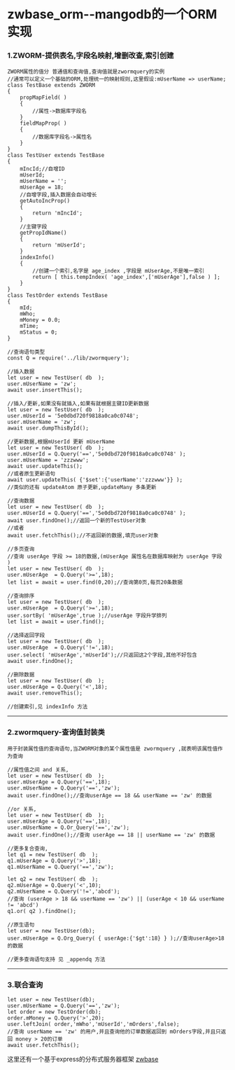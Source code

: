# zwbase_orm--mangodb的一个ORM实现
### 1.ZWORM-提供表名,字段名映射,增删改查,索引创建
    ZWORM属性的值分 普通值和查询值,查询值就是zwormquery的实例
    //通常可以定义一个基础的ORM,处理统一的映射规则,这里假设:mUserName => userName;
    class TestBase extends ZWORM
    {
        propMapField( )
        {
            //属性->数据库字段名
        }
        fieldMapProp( )
        {
            //数据库字段名->属性名
        }
    }
    class TestUser extends TestBase
    {
        mIncId;//自增ID
        mUserId;
        mUserName = '';
        mUserAge = 18;
        //自增字段,插入数据会自动增长
        getAutoIncProp()
        {
            return 'mIncId';
        }
        //主键字段
        getPropIdName()
        {
            return 'mUserId';
        }
        indexInfo()
        {
            //创建一个索引,名字是 age_index ,字段是 mUserAge,不是唯一索引
            return [ this.tempIndex( 'age_index',['mUserAge'],false ) ];
        }
    }
    class TestOrder extends TestBase
    {
        mId;
        mWho;
        mMoney = 0.0;
        mTime;
        mStatus = 0;
    }

    //查询语句类型
    const Q = require('../lib/zwormquery');

    //插入数据
    let user = new TestUser( db  );
    user.mUserName = 'zw';
    await user.insertThis();

    //插入/更新,如果没有就插入,如果有就根据主键ID更新数据
    let user = new TestUser( db  );
    user.mUserId = '5e0dbd720f9818a0ca0c0748';
    user.mUserName = 'zw';
    await user.dumpThisById();
    
    //更新数据,根据mUserId 更新 mUserName
    let user = new TestUser( db  );
    user.mUserId = Q.Query('==','5e0dbd720f9818a0ca0c0748' );
    user.mUserName = 'zzzwww';
    await user.updateThis();
    //或者原生更新语句
    await user.updateThis( {'$set':{'userName':'zzzwww'}} );
    //类似的还有 updateAtom 原子更新,updateMany 多条更新

    //查询数据
    let user = new TestUser( db  );
    user.mUserId = Q.Query('==','5e0dbd720f9818a0ca0c0748' );
    await user.findOne();//返回一个新的TestUser对象
    //或者
    await user.fetchThis();//不返回新的数据,填充user对象

    //多页查询
    //查询 userAge 字段 >= 18的数据,(mUserAge 属性名在数据库映射为 userAge 字段 )
    let user = new TestUser( db  );
    user.mUserAge  = Q.Query('>=',18);
    let list = await = user.find(0,20);//查询第0页,每页20条数据

    //查询排序
    let user = new TestUser( db  );
    user.mUserAge  = Q.Query('>=',18);
    user.sortBy( 'mUserAge',true );//userAge 字段升学排列
    let list = await = user.find();

    //选择返回字段
    let user = new TestUser( db  );
    user.mUserAge  = Q.Query('!=',18);
    user.select( 'mUserAge','mUserId');//只返回这2个字段,其他不好包含
    await user.findOne();

    //删除数据
    let user = new TestUser( db  );
    user.mUserAge = Q.Query('<',18);
    await user.removeThis();

    //创建索引,见 indexInfo 方法

***
### 2.zwormquery-查询值封装类
    用于封装属性值的查询语句,当ZWORM对象的某个属性值是 zwormquery ,就表明该属性值作为查询

    //属性值之间 and 关系,
    let user = new TestUser( db  );
    user.mUserAge = Q.Query('==',18);
    user.mUserName = Q.Query('==','zw');
    await user.findOne();//查询userAge == 18 && userName == 'zw' 的数据

    //or 关系,
    let user = new TestUser( db  );
    user.mUserAge = Q.Query('==',18);
    user.mUserName = Q.Or_Query('==','zw');
    await user.findOne();//查询 userAge == 18 || userName == 'zw' 的数据

    //更多复合查询,
    let q1 = new TestUser( db  );
    q1.mUserAge = Q.Query('>',18);
    q1.mUserName = Q.Query('==','zw');
    
    let q2 = new TestUser( db  );
    q2.mUserAge = Q.Query('<',10);
    q2.mUserName = Q.Query('!=','abcd');
    //查询 (userAge > 18 && userName == 'zw') || (userAge < 10 && userName != 'abcd')
    q1.or( q2 ).findOne();

    //原生语句
    let user = new TestUser(db);
    user.mUserAge = Q.Org_Query( { userAge:{'$gt':18} } );//查询userAge>18的数据

    //更多查询语句支持 见 _appendq 方法

***
### 3.联合查询
    let user = new TestUser(db);
    user.mUserName = Q.Query('==','zw');
    let order = new TestOrder(db);
    order.mMoney = Q.Query('>',20);
    user.leftJoin( order,'mWho','mUserId','mOrders',false);
    //查询 userName == 'zw' 的用户,并且查询他的订单数据返回到 mOrders字段,并且只返回 money > 20的订单
    await user.fetchThis();

这里还有一个基于express的分布式服务器框架 [zwbase](https://www.npmjs.com/package/zwbase)


